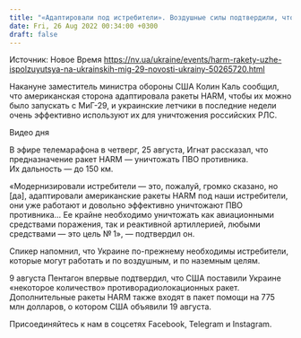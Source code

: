 ```yaml
---
title: "«Адаптировали под истребители». Воздушные силы подтвердили, что украинские пилоты используют ракеты HARM на МиГ-29"
date: Fri, 26 Aug 2022 00:34:00 +0300
draft: false
---
```

Источник: Новое Время https://nv.ua/ukraine/events/harm-rakety-uzhe-ispolzuyutsya-na-ukrainskih-mig-29-novosti-ukrainy-50265720.html


 Накануне заместитель министра обороны США Колин Каль сообщил, что американская сторона адаптировала ракеты HARM, чтобы их можно было запускать с МиГ-29, и украинские летчики в последние недели очень эффективно используют их для уничтожения российских РЛС.

 Видео дня   

В эфире телемарафона в четверг, 25 августа, Игнат рассказал, что предназначение ракет HARM — уничтожать ПВО противника. Их дальность — до 150 км.

«Модернизировали истребители — это, пожалуй, громко сказано, но [да], адаптировали американские ракеты HARM под наши истребители, они уже работают и довольно эффективно уничтожают ПВО противника… Ее крайне необходимо уничтожать как авиационными средствами поражения, так и реактивной артиллерией, любыми средствами — это цель № 1», — подтвердил он.

Спикер напомнил, что Украине по-прежнему необходимы истребители, которые могут работать и по воздушным, и по наземным целям.

9 августа Пентагон впервые подтвердил, что США поставили Украине «некоторое количество» противорадиолокационных ракет. Дополнительные ракеты HARM также входят в пакет помощи на 775 млн долларов, о котором США объявили 19 августа.

Присоединяйтесь к нам в соцсетях Facebook, Telegram и Instagram.
